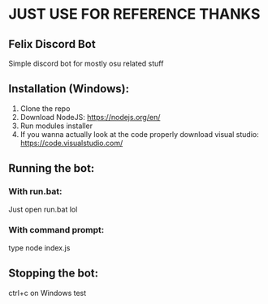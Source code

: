 # JUST USE FOR REFERENCE THANKS

## Felix Discord Bot
Simple discord bot for mostly osu related stuff

## Installation (Windows):

1. Clone the repo
2. Download NodeJS: https://nodejs.org/en/
3. Run modules installer
4. If you wanna actually look at the code properly download visual studio: https://code.visualstudio.com/

## Running the bot:

### With run.bat:

Just open run.bat lol

### With command prompt:

type node index.js

## Stopping the bot:

ctrl+c on Windows
test
